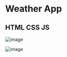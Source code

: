 # Weather App

## HTML CSS JS

![image](https://github.com/sushilmadale1002/weather-app/assets/170028261/b0889c8f-1381-438c-9c5e-1ca1434788f5)

![image](https://github.com/sushilmadale1002/weather-app/assets/170028261/6ca241be-3396-4496-a105-bfab5afa4f32)

